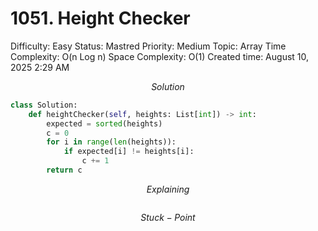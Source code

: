 # 1051. Height Checker

Difficulty: Easy
Status: Mastred
Priority: Medium
Topic: Array
Time Complexity: O(n Log n)
Space Complexity: O(1)
Created time: August 10, 2025 2:29 AM

$$
Solution
$$

```python
class Solution:
    def heightChecker(self, heights: List[int]) -> int:
        expected = sorted(heights)
        c = 0
        for i in range(len(heights)):
            if expected[i] != heights[i]:
                c += 1
        return c
```

$$
Explaining
$$

```

```

$$
Stuck-Point
$$

```

```